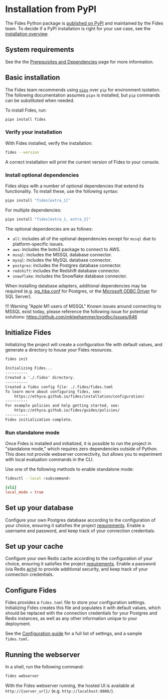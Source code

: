 # Installation from PyPI

The Fides Python package is [published on PyPI](https://pypi.org/project/fides/) and maintained by the Fides team. To decide if a PyPI installation is right for your use case, see the [installation overview](./overview.md).

## System requirements

See the the [Prerequisites and Dependencies](../installation/prerequisites.md) page for more information.

## Basic installation

The Fides team recommends using [`pipx`](https://pypa.github.io/pipx/) over `pip` for environment isolation. The following documentation assumes `pipx` is installed, but `pip` commands can be substituted when needed.
  
To install Fides, run:

```sh
pipx install fides
```

### Verify your installation

With Fides installed, verify the installation:

```sh
fides --version
```

A correct installation will print the current version of Fides to your console.


### Install optional dependencies

Fides ships with a number of optional dependencies that extend its functionality. To install these, use the following syntax:

```sh
pipx install "fides[extra_1]"
```

For multiple dependencies:

```sh
pipx install "fides[extra_1, extra_2]"
```

The optional dependencies are as follows:

* `all`: includes all of the optional dependencies except for `mssql` due to platform-specific issues.
* `aws`: includes the boto3 package to connect to AWS.
* `mssql`: includes the MSSQL database connector.
* `mysql`: includes the MySQL database connector.
* `postgres`: includes the Postgres database connector.
* `redshift`: includes the Redshift database connector.
* `snowflake`: includes the Snowflake database connector.

When installing database adapters, additional dependencies may be required (e.g. [pg_hba.conf](https://www.postgresql.org/docs/current/auth-pg-hba-conf.html) for Postgres, or the [Microsoft ODBC Driver](https://docs.microsoft.com/en-us/sql/connect/odbc/microsoft-odbc-driver-for-sql-server) for SQL Server).

!!! Warning "Apple M1 users of MSSQL"
     Known issues around connecting to MSSQL exist today, please reference the following issue for potential solutions: <https://github.com/mkleehammer/pyodbc/issues/846>

## Initialize Fides

Initializing the project will create a configuration file with default values, and generate a directory to house your Fides resources.

```sh title="Initialize Fides"
fides init
```

```txt title="Expected Output"
Initializing Fides...
----------
Created a './.fides' directory.
----------
Created a fides config file: ./.fides/fides.toml
To learn more about configuring fides, see:
    https://ethyca.github.io/fides/installation/configuration/
----------
For example policies and help getting started, see:
    https://ethyca.github.io/fides/guides/policies/
----------
Fides initialization complete.
```

### Run standalone mode
Once Fides is installed and initialized, it is possible to run the project in "standalone mode," which requires zero dependencies outside of Python. This does not provide webserver connectivity, but allows you to experiment with local evaluation commands in the CLI. 

Use one of the following methods to enable standalone mode:

```sh title="CLI flag"
fidesctl --local <subcommand>
```

```toml title="fides.toml"
[cli]
local_mode = true
```
## Set up your database

Configure your own Postgres database according to the configuration of your choice, ensuring it satisfies the project [requirements](./prerequisites.md). Enable a username and password, and keep track of your connection credentials.

## Set up your cache
Configure your own Redis cache according to the configuration of your choice, ensuring it satisfies the project [requirements](./prerequisites.md). Enable a password (via Redis [`AUTH`](https://redis.io/commands/auth)) to provide additional security, and keep track of your connection credentials.
## Configure Fides

Fides provides a `fides.toml` file to store your configuration settings. Initializing Fides creates this file and populates it with default values, which should be replaced with the connection credentials for your Postgres and Redis instances, as well as any other information unique to your deployment. 

See the [Configuration guide](../installation/configuration.md) for a full list of settings, and a sample `fides.toml`.

## Running the webserver

In a shell, run the following command:

```sh
fides webserver
```

With the Fides webserver running, the hosted UI is available at `http://{server_url}/` (e.g. `http://localhost:8080/`). 